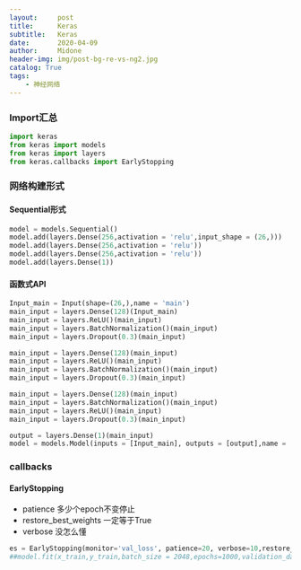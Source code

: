 ```yaml
---
layout:     post
title:      Keras
subtitle:   Keras
date:       2020-04-09
author:     Midone
header-img: img/post-bg-re-vs-ng2.jpg
catalog: True
tags:
    - 神经网络
---
```


### Import汇总
```python
import keras
from keras import models
from keras import layers
from keras.callbacks import EarlyStopping
```

### 网络构建形式

#### Sequential形式
```python
model = models.Sequential()
model.add(layers.Dense(256,activation = 'relu',input_shape = (26,)))
model.add(layers.Dense(256,activation = 'relu'))
model.add(layers.Dense(256,activation = 'relu'))
model.add(layers.Dense(1))
```

#### 函数式API
```python
Input_main = Input(shape=(26,),name = 'main')
main_input = layers.Dense(128)(Input_main)
main_input = layers.ReLU()(main_input)
main_input = layers.BatchNormalization()(main_input)
main_input = layers.Dropout(0.3)(main_input) 

main_input = layers.Dense(128)(main_input)
main_input = layers.ReLU()(main_input)
main_input = layers.BatchNormalization()(main_input)
main_input = layers.Dropout(0.3)(main_input) 

main_input = layers.Dense(128)(main_input)
main_input = layers.BatchNormalization()(main_input)
main_input = layers.ReLU()(main_input)
main_input = layers.Dropout(0.3)(main_input) 

output = layers.Dense(1)(main_input)
model = models.Model(inputs = [Input_main], outputs = [output],name = 'Simple')
```

### callbacks

#### EarlyStopping
- patience 多少个epoch不变停止
- restore_best_weights 一定等于True
- verbose 没怎么懂
```python
es = EarlyStopping(monitor='val_loss', patience=20, verbose=10,restore_best_weights=True)
##model.fit(x_train,y_train,batch_size = 2048,epochs=1000,validation_data=(x_test,y_test),callbacks=[es],verbose=2)
```

